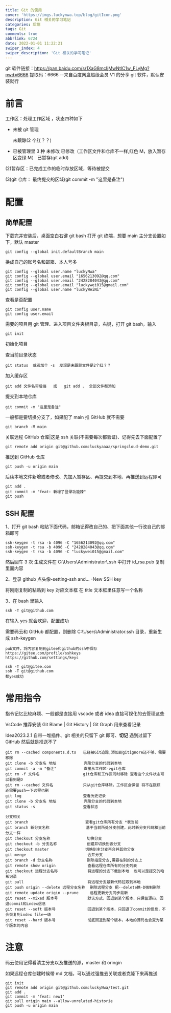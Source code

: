 ```yaml
---
title: Git 的使用
cover: 'https://imgs.luckynwa.top/blog/gitIcon.png'
description: Git 相关的学习笔记
categories: 后端
tags: Git
comments: true
abbrlink: 6724
date: 2022-01-01 11:22:21
swiper_index: 4
swiper_description: 'Git 相关的学习笔记'
---
```


git 软件链接：https://pan.baidu.com/s/1XaG8mcIjMwNtlC1w_FLyMg?pwd=6666
提取码：6666
--来自百度网盘超级会员 V1 的分享 git 软件，默认安装就行

# 前言

工作区：处理工作区域 ，状态四种如下

- 未被 git 管理

  未跟踪(2 个红？？)

- 已被管理里 3 种
  未修改
  已修改（工作区文件和仓库不一样,红色 M，放入暂存区变绿 M）
  已暂存(git add)

(2)暂存区：已完成工作的临时存放区域，等待被提交

(3)git 仓库： 最终提交的区域(git commit -m "这里是备注")

# 配置

## 简单配置

下载完并安装后，桌面空白右键 git bash 打开 git 终端，想要 main 主分支设置如下，默认 master

```shell
git config --global init.defaultBranch main
```

换成自己的账号名和邮箱、本人号多

```shell
git config --global user.name "luckyNwa"
git config --global user.email "1656213092@qq.com"
git config --global user.email "2428284043@qq.com"
git config --global user.email "luckywei015@gmail.com"
git config --global user.name "luckyWeiNi"
```

查看是否配置

```shell
git config user.name
git config user.email
```

需要的项目用 git 管理、进入项目文件夹根目录，右键，打开 git bash，输入

```shell
git init
```

初始化项目

查当前目录状态

```shell
git status  或者加个 -s  发现是未跟踪文件是2个红？？
```

加入缓存区

```shell
git add 文件名带后缀   或   git add .  全部文件都添加
```

提交到本地仓库

```shell
git commit -m "这里是备注"
```

一般都是要切换分支了，如果配了 main 推 GitHub 就不需要

```shell
git branch -M main
```

关联远程 GitHub 仓库|这是 ssh 关联(不需要每次都验证)、记得先去下面配置了

```shell
git remote add origin git@github.com:luckyaaaa/springcloud-demo.git
```

推送到 GitHub 仓库

```shell
git push -u origin main
```

后续本地文件新增或者修改、先加入暂存区、再提交到本地、再推送到远程即可

```shell
git add .
git commit -m "feat: 新增了登录功能辣"
git push
```

## SSH 配置

1、打开 git bash 粘贴下面代码，邮箱记得改自己的、把下面其他一行改自己的邮箱即可

```SHELL
ssh-keygen -t rsa -b 4096 -C "1656213092@qq.com"
ssh-keygen -t rsa -b 4096 -C "2428284043@qq.com"
ssh-keygen -t rsa -b 4096 -C "luckywei015@gmail.com"
```

然后回车 3 次 生成文件在 C:\Users\Administrator\\.ssh 中打开 id_rsa.pub 复制里面内容

2、登录 github 点头像-setting-ssh and... -New SSH key

将刚刚复制的粘贴到 key 对应文本框 在 title 文本框里任意写一个名称

3、在 bash 里输入

```SHELL
ssh -T git@github.com
```

在输入 yes 就会欢迎，配置成功

需要码云和 GitHub 都配置，则删除 C:\Users\Administrator\.ssh 目录，重新生成 ssh-keygen

```shell
pub文件，将内容复制到gitee和github的ssh中保存
https://gitee.com/profile/sshkeys
https://github.com/settings/keys

ssh -T git@gitee.com
ssh -T git@github.com
都yes成功
```

# 常用指令

指令记忆比较麻烦、一般都是直接用 vscode 或者 idea 直接可视化的去管理这些

VsCode 推荐安装 Git Blame | Git History | Git Graph 用来查看记录

Idea2023.2.1 自带一堆插件、git 相关的只留下 git 即可、**切记** 遇到过留下 GitHub 然后就是推送不了

```shell
git rm --cached components.d.ts   已经被Git追踪,添加到gitignore还不够、需要移除
git clone -b 分支名 地址            克隆分支的代码到本地
git commit -a -m "备注"            直接从工作区->git仓库
git rm -f 文件名                   git仓库和工作区同时移除 查看这个文件状态可以看到是D
git rm --cached 文件名             只从git仓库移除，工作区会保留 将不在跟踪 还需要push一下远程也删
git log                           查看历史记录
git clone -b 分支名 地址            克隆分支的代码到本地
git status -s                     查看状态

分支相关
git branch                         查看git仓库所有分支 *表当前
git branch 新分支名称                基于当前所处分支创建，此时新分支代码和当前分支一样
git checkout 分支名称                切换分支
git checkout -b 分支名称             创建并切换到该分支
git checkout master                切换到主分支再合并其他分支
git merge                           合并分支
git branch -d 分支名称               删除指定分支,需要在别的分支上
git remote show origin              查看远程仓库所有的分支列表
git checkout 远程分支名称             将远程的分支下载到本地  也可以是提交的哈希记录
git pull                            将远程分支最新代码拉取到本地
git push origin --delete 远程分支名称  删除远程分支 把--delete换-D强制删除
git remote update origin --prune     远程更新分支同步最新
git reset --mixed 版本号             默认方式，回退到某个版本，只保留源码，回退commit和index信息
git reset --soft 版本号              回退到某个版本，只回退了commit的信息，不会恢复到index file一级
git reset --hard 版本号              彻底回退到某个版本，本地的源码也会变为某个版本的内容
```

# 注意

码云使用记得看清主分支以及推送的源，master 和 oringin

如果远程仓库创建时候带 md 文档，可以通过强推去关联或者克隆下来再推送

```shell
git init
git remote add origin git@github.com:luckyNwa/test.git
git add .
git commit -m 'feat: new1'
git pull origin main --allow-unrelated-historie
git push -u origin main
```
